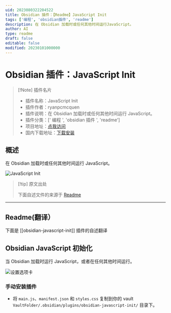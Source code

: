 ```yaml
---
uid: 2023080322204522
title: Obsidian 插件：【Readme】JavaScript Init
tags: ['编程', 'obsidian插件', 'readme']
description: 在 Obsidian 加载时或任何其他时间运行JavaScript。
author: AI
type: readme
draft: false
editable: false
modified: 20230101000000
---
```


# Obsidian 插件：JavaScript Init

> [!Note] 插件名片
> - 插件名称：JavaScript Init
> - 插件作者：ryanpcmcquen
> - 插件说明：在 Obsidian 加载时或任何其他时间运行 JavaScript。
> - 插件分类：[' 编程 ', 'obsidian 插件 ', 'readme']
> - 项目地址：[点我访问](https://github.com/ryanpcmcquen/obsidian-javascript-init)
> - 国内下载地址：[下载安装](https://pkmer.cn/products/plugin/pluginMarket/?obsidian-javascript-init)

## 概述

在 Obsidian 加载时或任何其他时间运行 JavaScript。

![JavaScript Init](https://cdn.pkmer.cn/covers/obsidian-javascript-init.PNG!pkmer)

> [!tip] 原文出处
>
>下面自述文件的来源于 [Readme](https://ghproxy.net/https://raw.githubusercontent.com/ryanpcmcquen/obsidian-javascript-init/master/README.md)
>

---

## Readme(翻译）

下面是 [[obsidian-javascript-init]] 插件的自述翻译

## Obsidian JavaScript 初始化

当 Obsidian 加载时运行 JavaScript，或者在任何其他时间运行。

![设置选项卡](JavaScript_Init.png)

### 手动安装插件

- 将 `main.js`、`manifest.json` 和 `styles.css` 复制到你的 vault `VaultFolder/.obsidian/plugins/obsidian-javascript-init/` 目录下。



